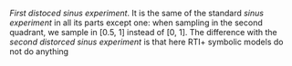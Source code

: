 *First distoced sinus experiment*.
It is the same of the standard *sinus experiment* in all its parts except one:
when sampling in the second quadrant, we sample in [0.5, 1] instead of [0, 1].
The difference with the *second distorced sinus experiment* is that here RTI+ symbolic models do not do anything 